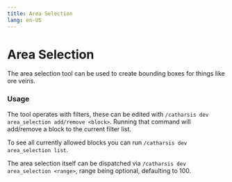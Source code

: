 ```yaml
---
title: Area Selection
lang: en-US
---
```


# Area Selection

The area selection tool can be used to create bounding boxes for things like ore veins.

### Usage

The tool operates with filters, these can be edited with `/catharsis dev area_selection add/remove <block>`. Running that command will add/remove a block to the current filter list.

To see all currently allowed blocks you can run `/catharsis dev area_selection list`.

The area selection itself can be dispatched via `/catharsis dev area_selection <range>`, range being optional, defaulting to 100.
